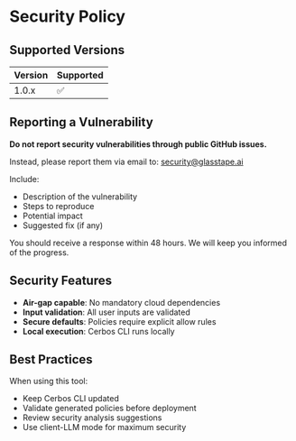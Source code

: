 # Security Policy

## Supported Versions

| Version | Supported          |
| ------- | ------------------ |
| 1.0.x   | :white_check_mark: |

## Reporting a Vulnerability

**Do not report security vulnerabilities through public GitHub issues.**

Instead, please report them via email to: security@glasstape.ai

Include:
- Description of the vulnerability
- Steps to reproduce
- Potential impact
- Suggested fix (if any)

You should receive a response within 48 hours. We will keep you informed of the progress.

## Security Features

- **Air-gap capable**: No mandatory cloud dependencies
- **Input validation**: All user inputs are validated
- **Secure defaults**: Policies require explicit allow rules
- **Local execution**: Cerbos CLI runs locally

## Best Practices

When using this tool:
- Keep Cerbos CLI updated
- Validate generated policies before deployment
- Review security analysis suggestions
- Use client-LLM mode for maximum security
